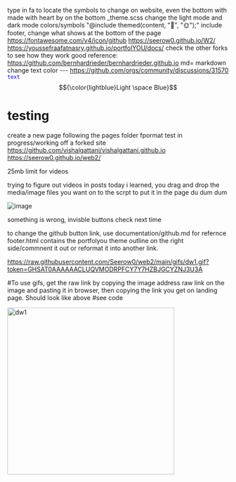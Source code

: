 type in fa to locate the symbols to change on website, even the bottom with made with heart by on the bottom
_theme.scss change the light mode and dark mode colors/symbols "@include themed(content, "🌙", "🌞");"
include footer, change what shows at the bottom of the page
https://fontawesome.com/v4/icon/github
https://seerow0.github.io/W2/ https://youssefraafatnasry.github.io/portfolYOU/docs/ 
check the other forks to see how they work good reference: https://github.com/bernhardrieder/bernhardrieder.github.io
md= markdown
change text color --- https://github.com/orgs/community/discussions/31570  <code style="color : blue">text</code>
$${\color{lightblue}Light \space Blue}$$
# testing
create a new page following the pages folder fpormat
test in progress/working off a forked site
https://github.com/vishalgattani/vishalgattani.github.io
https://seerow0.github.io/web2/

25mb limit for videos 

trying to figure out videos in posts
today i learned, you drag and drop the media/image files you want on to the scrpt to put it in the page du dum dum


![image](https://github.com/Seerow0/web2/assets/92154813/1b9572da-10a3-4cbf-8e61-b2b7caca2a9e)

something is wrong, invisble buttons check next time

to change the github button link, use documentation/github.md for refernce footer.html contains the portfolyou theme outline on the right side/commnent it out or reformat it into another link.





https://raw.githubusercontent.com/Seerow0/web2/main/gifs/dw1.gif?token=GHSAT0AAAAAACLUQVMODRPFCY7Y7HZBJGCYZNJ3U3A


#To use gifs, get the raw link by copying the image address raw link on the image and pasting it in browser, then copying the link you get on landing page. Should look like above
#see code

<img width="380" alt="dw1" src="https://raw.githubusercontent.com/Seerow0/web2/main/gifs/dw1.gif?token=GHSAT0AAAAAACLUQVMODRPFCY7Y7HZBJGCYZNJ3U3A">
